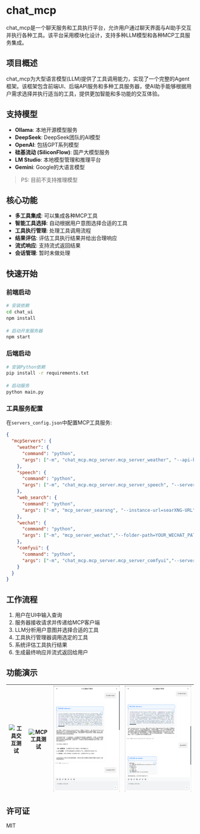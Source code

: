 # chat_mcp

chat_mcp是一个聊天服务和工具执行平台，允许用户通过聊天界面与AI助手交互并执行各种工具。该平台采用模块化设计，支持多种LLM模型和各种MCP工具服务集成。

## 项目概述

chat_mcp为大型语言模型(LLM)提供了工具调用能力，实现了一个完整的Agent框架。该框架包含前端UI、后端API服务和多种工具服务器，使AI助手能够根据用户需求选择并执行适当的工具，提供更加智能和多功能的交互体验。

## 支持模型

- **Ollama**: 本地开源模型服务
- **DeepSeek**: DeepSeek团队的AI模型
- **OpenAI**: 包括GPT系列模型
- **硅基流动 (SiliconFlow)**: 国产大模型服务
- **LM Studio**: 本地模型管理和推理平台
- **Gemini**: Google的大语言模型

> PS: 目前不支持推理模型

## 核心功能

- **多工具集成**: 可以集成各种MCP工具
- **智能工具选择**: 自动根据用户意图选择合适的工具
- **工具执行管理**: 处理工具调用流程
- **结果评估**: 评估工具执行结果并给出合理响应
- **流式响应**: 支持流式返回结果
- **会话管理**: 暂时未做处理

## 快速开始

### 前端启动

```bash
# 安装依赖
cd chat_ui
npm install

# 启动开发服务器
npm start
```

### 后端启动

```bash
# 安装Python依赖
pip install -r requirements.txt

# 启动服务
python main.py
```

### 工具服务配置

在`servers_config.json`中配置MCP工具服务:

```json
{
  "mcpServers": {
    "weather": {
      "command": "python",
      "args": ["-m", "chat_mcp.mcp_server.mcp_server_weather", "--api-key=YOUR_API_KEY"]
    },
    "speech": {
      "command": "python",
      "args": ["-m", "chat_mcp.mcp_server.mcp_server_speech", "--server-url=INDEX-TTS-URL"]
    },
    "web_search": {
      "command": "python",
      "args": ["-m", "mcp_server_searxng", "--instance-url=searXNG-URL"]
    },
    "wechat": {
      "command": "python",
      "args": ["-m", "mcp_server_wechat","--folder-path=YOUR_WECHAT_PATH"]
    },
    "comfyui": {
      "command": "python",
      "args": ["-m", "chat_mcp.mcp_server.mcp_server_comfyui","--server-url=COMFYUI-URL"]
    }
  }
}
```

## 工作流程

1. 用户在UI中输入查询
2. 服务器接收请求并传递给MCP客户端
3. LLM分析用户意图并选择合适的工具
4. 工具执行管理器调用选定的工具
5. 系统评估工具执行结果
6. 生成最终响应并流式返回给用户

## 功能演示

| ![工具交互测试](./images/MCP工具交互测试.gif) | ![MCP工具测试](./images/MCP工具测试.gif) | ![单工具多模型测试1](./images/单工具多模型测试1.png) | ![单工具多模型测试2](./images/单工具多模型测试2.png) |
|:---:|:---:|:---:|:---:|


## 许可证
MIT

